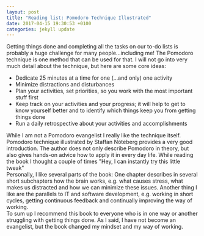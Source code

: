 ```yaml
---
layout: post
title: "Reading list: Pomodoro Technique Illustrated"
date: 2017-04-15 19:30:53 +0100
categories: jekyll update
---
```


Getting things done and completing all the tasks on our to-do lists is probably a huge challenge for many people...including me!
The Pomodoro technique is one method that can be used for that. I will not go into very much detail about the technique, but here are some core ideas:


* Dedicate 25 minutes at a time for one (...and only) one activity
* Minimize distractions and disturbances
* Plan your activities, set priorities, so you work with the most important stuff first
* Keep track on your activities and your progress; it will help to get to know yourself better and to identify which things keep you from getting things done
* Run a daily retrospective about your activities and accomplishments


While I am not a Pomodoro evangelist I really like the technique itself. Pomodoro technique illustrated by Staffan Nöteberg provides a very good introduction. 
The author does not only describe Pomodoro in theory, but also gives hands-on advice how to apply it in every day life. While reading the book I thought a couple of times 
"Hey, I can instantly try this little tweak"
<br/>
Personally, I like several parts of the book: One chapter describes in several short subchapters how the brain works, e.g. what causes stress, what makes us distracted 
and how we can minimize these issues. Another thing I like are the parallels to IT and software development, e.g. working in short cycles, getting continuous feedback and 
continually improving the way of working.
<br/>
To sum up I recommend this book to everyone who is in one way or another struggling with getting things done. As I said, I have not become an evangelist, but the book changed my mindset 
and my way of working.
